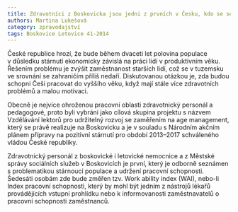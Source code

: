 ```yaml
---
title: Zdravotníci z Boskovicka jsou jedni z prvních v Česku, kdo se seznámili s metodou měření pracovní schopnosti
authors: Martina Lukešová
category: zpravodajství
tags: Boskovice Letovice 41-2014 
---
```


České republice hrozí, že bude během dvaceti let polovina populace v důsledku stárnutí ekonomicky závislá na práci lidí v produktivním věku. Řešením problému je zvýšit zaměstnanost starších lidí, což se v tuzemsku ve srovnání se zahraničím příliš nedaří. Diskutovanou otázkou je, zda budou schopni Češi pracovat do vyššího věku, když mají stále více zdravotních problémů a malou motivaci.

Obecně je nejvíce ohroženou pracovní oblasti zdravotnický personál a pedagogové, proto byli vybráni jako cílová skupina projektu s názvem Vzdělávání lektorů pro udržitelný rozvoj se zaměřením na age management, který se právě realizuje na Boskovicku a je v souladu s Národním akčním plánem přípravy na pozitivní stárnutí pro období 2013–2017 schváleného vládou České republiky.

Zdravotnický personál z boskovické i letovické nemocnice a z Městské správy sociálních služeb v Boskovicích je první, který je odborně seznámen s problematikou stárnoucí populace a udržení pracovní schopnosti. Šedesáti osobám zde bude změřen tzv. Work ability index (WAI), nebo-li Index pracovní schopnosti, který by mohl být jedním z nástrojů lékařů provádějících vstupní prohlídku nebo k informovanosti zaměstnavatelů o pracovní schopnosti zaměstnanců.